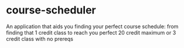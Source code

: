 # course-scheduler
An application that aids you finding your perfect course schedule: from finding that 1 credit class to reach you perfect 20 credit maximum or 3 credit class with no prereqs
